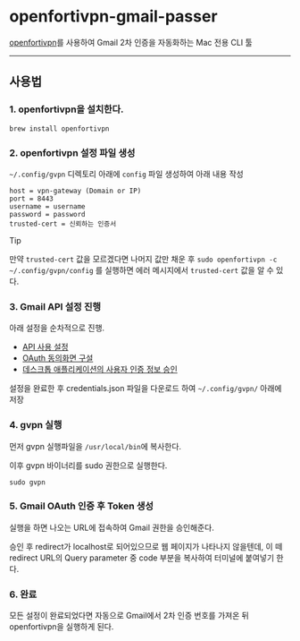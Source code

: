 # openfortivpn-gmail-passer

[openfortivpn](https://github.com/adrienverge/openfortivpn)를 사용하여 Gmail 2차 인증을 자동화하는 Mac 전용 CLI 툴

---

## 사용법

### 1. openfortivpn을 설치한다.

```
brew install openfortivpn
```

### 2. openfortivpn 설정 파일 생성

`~/.config/gvpn` 디렉토리 아래에 `config` 파일 생성하여 아래 내용 작성

```
host = vpn-gateway (Domain or IP)
port = 8443
username = username
password = password
trusted-cert = 신뢰하는 인증서
```

> [!TIP]
> 만약 `trusted-cert` 값을 모르겠다면 나머지 값만 채운 후 `sudo openfortivpn -c ~/.config/gvpn/config` 를 실행하면 에러 메시지에서 `trusted-cert` 값을 알 수 있다.

### 3. Gmail API 설정 진행

아래 설정을 순차적으로 진행.

- [API 사용 설정](https://developers.google.com/workspace/gmail/api/quickstart/go?hl=ko#enable_the_api)
- [OAuth 동의화면 구설](https://developers.google.com/workspace/gmail/api/quickstart/go?hl=ko#configure_the_oauth_consent_screen)
- [데스크톱 애플리케이션의 사용자 인증 정보 승인](https://developers.google.com/workspace/gmail/api/quickstart/go?hl=ko#authorize_credentials_for_a_desktop_application)

설정을 완료한 후 credentials.json 파일을 다운로드 하여 `~/.config/gvpn/` 아래에 저장

### 4. gvpn 실행

먼저 gvpn 실행파일을 `/usr/local/bin`에 복사한다.

이후 gvpn 바이너리를 sudo 권한으로 실행한다.

```
sudo gvpn
```

### 5. Gmail OAuth 인증 후 Token 생성

실행을 하면 나오는 URL에 접속하여 Gmail 권한을 승인해준다.

승인 후 redirect가 localhost로 되어있으므로 웹 페이지가 나타나지 않을텐데, 이 떼 redirect URL의 Query parameter 중 code 부분을 복사하여 터미널에 붙여넣기 한다.

### 6. 완료

모든 설정이 완료되었다면 자동으로 Gmail에서 2차 인증 번호를 가져온 뒤 openfortivpn을 실행하게 된다.
